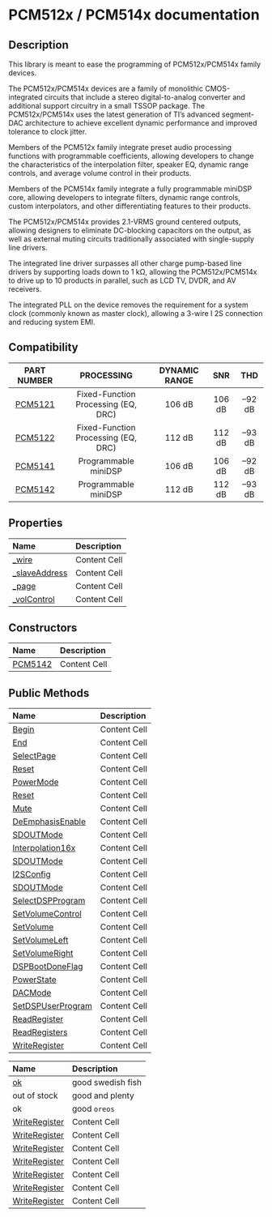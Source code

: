# PCM512x / PCM514x documentation

## Description
This library is meant to ease the programming of PCM512x/PCM514x family devices.

The PCM512x/PCM514x devices are a family of monolithic CMOS-integrated circuits that include a stereo digital-to-analog converter and additional support circuitry in a small TSSOP package. The PCM512x/PCM514x uses the latest generation of TI’s advanced segment-DAC architecture to achieve excellent dynamic performance and improved tolerance to clock jitter.

Members of the PCM512x family integrate preset audio processing functions with programmable coefficients, allowing developers to change the characteristics of the interpolation filter, speaker EQ, dynamic range controls, and average volume control in their products.

Members of the PCM514x family integrate a fully programmable miniDSP core, allowing developers to integrate filters, dynamic range controls, custom interpolators, and other differentiating features to their products.

The PCM512x/PCM514x provides 2.1-VRMS ground centered outputs, allowing designers to eliminate DC-blocking capacitors on the output, as well as external muting circuits traditionally associated with single-supply line drivers.

The integrated line driver surpasses all other charge pump-based line drivers by supporting loads down to 1 kΩ, allowing the PCM512x/PCM514x to drive up to 10 products in parallel, such as LCD TV, DVDR, and AV receivers.

The integrated PLL on the device removes the requirement for a system clock (commonly known as master clock), allowing a 3-wire I
2S connection and reducing system EMI.

## Compatibility
| PART NUMBER  | PROCESSING | DYNAMIC RANGE | SNR | THD |
|:---:|:---:|:---:|:---:|:---:|
| [PCM5121](http://www.ti.com/lit/ds/symlink/pcm5121.pdf)  | Fixed-Function Processing (EQ, DRC) | 106 dB | 106 dB | –92 dB |
| [PCM5122](http://www.ti.com/lit/ds/symlink/pcm5122.pdf)  | Fixed-Function Processing (EQ, DRC) | 112 dB | 112 dB | –93 dB |
| [PCM5141](http://www.ti.com/lit/ds/symlink/pcm5141.pdf)  | Programmable miniDSP | 106 dB | 106 dB | –92 dB |
| [PCM5142](http://www.ti.com/lit/ds/symlink/pcm5142.pdf)  | Programmable miniDSP | 112 dB | 112 dB | –93 dB |

## Properties
| Name  | Description |
|:-------------|:-------------|
| [&#95;wire](wire)  | Content Cell  |
| [&#95;slaveAddress](slaveAddress.md)  | Content Cell  |
| [&#95;page](url)  | Content Cell  |
| [&#95;volControl](url)  | Content Cell  |

## Constructors
| Name  | Description |
|:-------------|:-------------|
| [PCM5142](url)  | Content Cell |

## Public Methods
| Name  | Description |
|:-------------|:-------------|
| [Begin](url)  | Content Cell |
| [End](url)  | Content Cell |
| [SelectPage](url)  | Content Cell |
| [Reset](url)  | Content Cell |
| [PowerMode](url)  | Content Cell |
| [Reset](url)  | Content Cell |
| [Mute](url)  | Content Cell |
| [DeEmphasisEnable](url)  | Content Cell |
| [SDOUTMode](url)  | Content Cell |
| [Interpolation16x](url)  | Content Cell |
| [SDOUTMode](url)  | Content Cell |
| [I2SConfig](url)  | Content Cell |
| [SDOUTMode](url)  | Content Cell |
| [SelectDSPProgram](url)  | Content Cell |
| [SetVolumeControl](url)  | Content Cell |
| [SetVolume](url)  | Content Cell |
| [SetVolumeLeft](url)  | Content Cell |
| [SetVolumeRight](url)  | Content Cell |
| [DSPBootDoneFlag](url)  | Content Cell |
| [PowerState](url)  | Content Cell |
| [DACMode](url)  | Content Cell |
| [SetDSPUserProgram](url)  | Content Cell |
| [ReadRegister](url)  | Content Cell |
| [ReadRegisters](url)  | Content Cell |
| [WriteRegister](url)  | Content Cell |


| Name | Description |
|:-------------|:------------------|
| [ok](wire)   | good swedish fish |
| out of stock | good and plenty   |
| ok           | good `oreos`      |
| [WriteRegister](url) | Content Cell |
| [WriteRegister](url) | Content Cell |
| [WriteRegister](url) | Content Cell |
| [WriteRegister](url) | Content Cell |
| [WriteRegister](url) | Content Cell |
| [WriteRegister](url) | Content Cell |
| [WriteRegister](url) | Content Cell |
